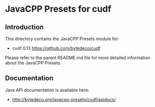 JavaCPP Presets for cudf 
========================

Introduction
------------
This directory contains the JavaCPP Presets module for:

 * cudf 0.13  https://github.com/bytedeco/cudf

Please refer to the parent README.md file for more detailed information about the JavaCPP Presets.


Documentation
-------------
Java API documentation is available here:

 * http://bytedeco.org/javacpp-presets/cudf/apidocs/
